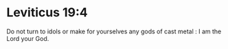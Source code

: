 # Leviticus 19:4

Do not turn to idols or make for yourselves any gods of cast metal : I am the Lord your God.

